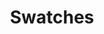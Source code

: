 ---
title: Swatches
tags: ["swatches", "color", "palette", "samples", "design", "hue", "color-scheme"]
icon: swatches
svg: '<svg xmlns="http://www.w3.org/2000/svg" width="24" height="24" fill="none" viewBox="0 0 24 24" stroke-width="1.5" stroke-linecap="round" stroke-linejoin="round" stroke="currentColor"><path d="M6.5 21H18c1.657 0 3-1.398 3-3.123 0-1.308.13-2.63-1.297-3.253M7.98 20.664l10.287-4.67a3.04 3.04 0 0 0 1.436-1.37m-7.613-3.787 3.013-1.718c1.553-.886 3.5-.186 4.198 1.509l.525 1.273a3.23 3.23 0 0 1-.123 2.723m-9.821 3.718c-.5 1.912-2.42 3.047-4.287 2.535-1.867-.513-2.975-2.478-2.475-4.39L6.18 5.27c.452-1.661 2.114-2.624 3.71-2.15l1.17.348c1.615.48 2.536 2.246 2.045 3.918zM6.5 17l-.242.854"/></svg>'
---